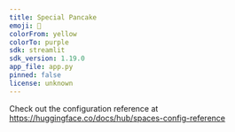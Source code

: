 ```yaml
---
title: Special Pancake
emoji: 🚀
colorFrom: yellow
colorTo: purple
sdk: streamlit
sdk_version: 1.19.0
app_file: app.py
pinned: false
license: unknown
---
```


Check out the configuration reference at https://huggingface.co/docs/hub/spaces-config-reference
